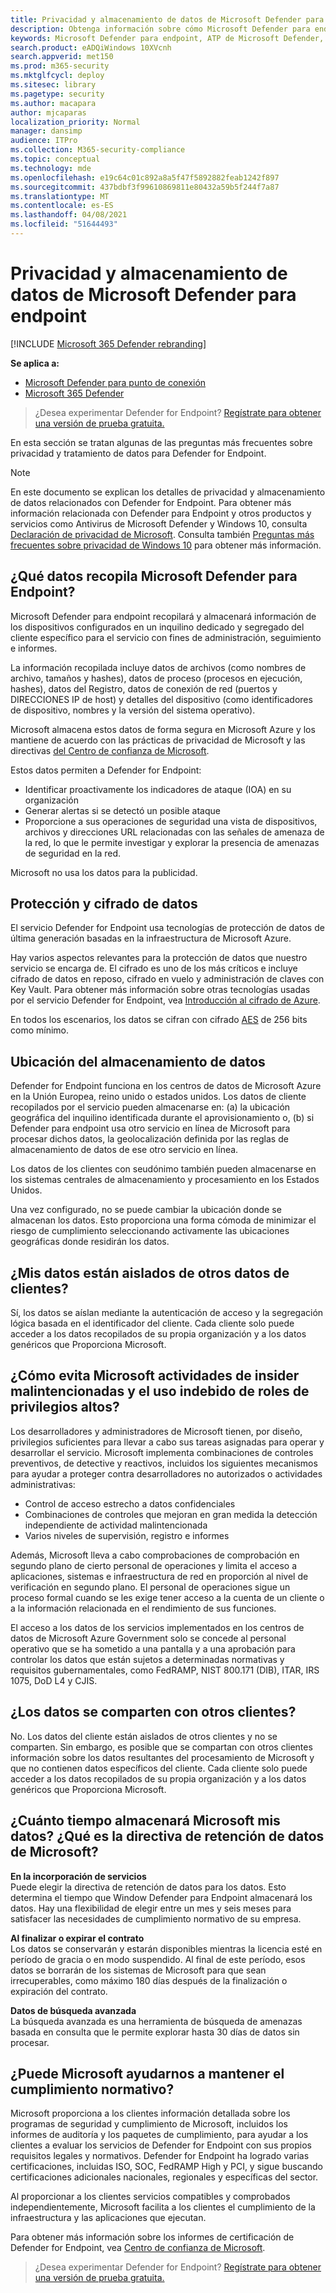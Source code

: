 ```yaml
---
title: Privacidad y almacenamiento de datos de Microsoft Defender para endpoint
description: Obtenga información sobre cómo Microsoft Defender para endpoint controla la privacidad y los datos que recopila.
keywords: Microsoft Defender para endpoint, ATP de Microsoft Defender, almacenamiento y privacidad de datos, almacenamiento, privacidad, licencias, geolocalización, retención de datos, datos
search.product: eADQiWindows 10XVcnh
search.appverid: met150
ms.prod: m365-security
ms.mktglfcycl: deploy
ms.sitesec: library
ms.pagetype: security
ms.author: macapara
author: mjcaparas
localization_priority: Normal
manager: dansimp
audience: ITPro
ms.collection: M365-security-compliance
ms.topic: conceptual
ms.technology: mde
ms.openlocfilehash: e19c64c01c892a8a5f47f5892882feab1242f897
ms.sourcegitcommit: 437bdbf3f99610869811e80432a59b5f244f7a87
ms.translationtype: MT
ms.contentlocale: es-ES
ms.lasthandoff: 04/08/2021
ms.locfileid: "51644493"
---
```

# <a name="microsoft-defender-for-endpoint-data-storage-and-privacy"></a>Privacidad y almacenamiento de datos de Microsoft Defender para endpoint

[!INCLUDE [Microsoft 365 Defender rebranding](../../includes/microsoft-defender.md)]

**Se aplica a:**
- [Microsoft Defender para punto de conexión](https://go.microsoft.com/fwlink/p/?linkid=2154037)
- [Microsoft 365 Defender](https://go.microsoft.com/fwlink/?linkid=2118804)

>¿Desea experimentar Defender for Endpoint? [Regístrate para obtener una versión de prueba gratuita.](https://www.microsoft.com/microsoft-365/windows/microsoft-defender-atp?ocid=docs-wdatp-assignaccess-abovefoldlink)

En esta sección se tratan algunas de las preguntas más frecuentes sobre privacidad y tratamiento de datos para Defender for Endpoint.
> [!NOTE]
> En este documento se explican los detalles de privacidad y almacenamiento de datos relacionados con Defender for Endpoint. Para obtener más información relacionada con Defender para Endpoint y otros productos y servicios como Antivirus de Microsoft Defender y Windows 10, consulta [Declaración de privacidad de Microsoft](https://go.microsoft.com/fwlink/?linkid=827576). Consulta también [Preguntas más frecuentes sobre privacidad de Windows 10](https://go.microsoft.com/fwlink/?linkid=827577) para obtener más información.


## <a name="what-data-does-microsoft-defender-for-endpoint-collect"></a>¿Qué datos recopila Microsoft Defender para Endpoint?

Microsoft Defender para endpoint recopilará y almacenará información de los dispositivos configurados en un inquilino dedicado y segregado del cliente específico para el servicio con fines de administración, seguimiento e informes. 

La información recopilada incluye datos de archivos (como nombres de archivo, tamaños y hashes), datos de proceso (procesos en ejecución, hashes), datos del Registro, datos de conexión de red (puertos y DIRECCIONES IP de host) y detalles del dispositivo (como identificadores de dispositivo, nombres y la versión del sistema operativo).

Microsoft almacena estos datos de forma segura en Microsoft Azure y los mantiene de acuerdo con las prácticas de privacidad de Microsoft y las directivas [del Centro de confianza de Microsoft](https://go.microsoft.com/fwlink/?linkid=827578).

Estos datos permiten a Defender for Endpoint:
- Identificar proactivamente los indicadores de ataque (IOA) en su organización
- Generar alertas si se detectó un posible ataque
- Proporcione a sus operaciones de seguridad una vista de dispositivos, archivos y direcciones URL relacionadas con las señales de amenaza de la red, lo que le permite investigar y explorar la presencia de amenazas de seguridad en la red.

Microsoft no usa los datos para la publicidad.

## <a name="data-protection-and-encryption"></a>Protección y cifrado de datos
El servicio Defender for Endpoint usa tecnologías de protección de datos de última generación basadas en la infraestructura de Microsoft Azure. 

Hay varios aspectos relevantes para la protección de datos que nuestro servicio se encarga de. El cifrado es uno de los más críticos e incluye cifrado de datos en reposo, cifrado en vuelo y administración de claves con Key Vault. Para obtener más información sobre otras tecnologías usadas por el servicio Defender for Endpoint, vea [Introducción al cifrado de Azure](https://docs.microsoft.com/azure/security/security-azure-encryption-overview). 

En todos los escenarios, los datos se cifran con cifrado [AES](https://en.wikipedia.org/wiki/Advanced_Encryption_Standard) de 256 bits como mínimo.


## <a name="data-storage-location"></a>Ubicación del almacenamiento de datos

Defender for Endpoint funciona en los centros de datos de Microsoft Azure en la Unión Europea, reino unido o estados unidos. Los datos de cliente recopilados por el servicio pueden almacenarse en: (a) la ubicación geográfica del inquilino identificada durante el aprovisionamiento o, (b) si Defender para endpoint usa otro servicio en línea de Microsoft para procesar dichos datos, la geolocalización definida por las reglas de almacenamiento de datos de ese otro servicio en línea.

Los datos de los clientes con seudónimo también pueden almacenarse en los sistemas centrales de almacenamiento y procesamiento en los Estados Unidos.

Una vez configurado, no se puede cambiar la ubicación donde se almacenan los datos. Esto proporciona una forma cómoda de minimizar el riesgo de cumplimiento seleccionando activamente las ubicaciones geográficas donde residirán los datos. 

## <a name="is-my-data-isolated-from-other-customer-data"></a>¿Mis datos están aislados de otros datos de clientes?
Sí, los datos se aíslan mediante la autenticación de acceso y la segregación lógica basada en el identificador del cliente. Cada cliente solo puede acceder a los datos recopilados de su propia organización y a los datos genéricos que Proporciona Microsoft.

## <a name="how-does-microsoft-prevent-malicious-insider-activities-and-abuse-of-high-privilege-roles"></a>¿Cómo evita Microsoft actividades de insider malintencionadas y el uso indebido de roles de privilegios altos?

Los desarrolladores y administradores de Microsoft tienen, por diseño, privilegios suficientes para llevar a cabo sus tareas asignadas para operar y desarrollar el servicio. Microsoft implementa combinaciones de controles preventivos, de detective y reactivos, incluidos los siguientes mecanismos para ayudar a proteger contra desarrolladores no autorizados o actividades administrativas:

- Control de acceso estrecho a datos confidenciales
- Combinaciones de controles que mejoran en gran medida la detección independiente de actividad malintencionada
- Varios niveles de supervisión, registro e informes

Además, Microsoft lleva a cabo comprobaciones de comprobación en segundo plano de cierto personal de operaciones y limita el acceso a aplicaciones, sistemas e infraestructura de red en proporción al nivel de verificación en segundo plano. El personal de operaciones sigue un proceso formal cuando se les exige tener acceso a la cuenta de un cliente o a la información relacionada en el rendimiento de sus funciones.

El acceso a los datos de los servicios implementados en los centros de datos de Microsoft Azure Government solo se concede al personal operativo que se ha sometido a una pantalla y a una aprobación para controlar los datos que están sujetos a determinadas normativas y requisitos gubernamentales, como FedRAMP, NIST 800.171 (DIB), ITAR, IRS 1075, DoD L4 y CJIS.


## <a name="is-data-shared-with-other-customers"></a>¿Los datos se comparten con otros clientes?
No. Los datos del cliente están aislados de otros clientes y no se comparten. Sin embargo, es posible que se compartan con otros clientes información sobre los datos resultantes del procesamiento de Microsoft y que no contienen datos específicos del cliente. Cada cliente solo puede acceder a los datos recopilados de su propia organización y a los datos genéricos que Proporciona Microsoft.

## <a name="how-long-will-microsoft-store-my-data-what-is-microsofts-data-retention-policy"></a>¿Cuánto tiempo almacenará Microsoft mis datos? ¿Qué es la directiva de retención de datos de Microsoft?
**En la incorporación de servicios**<br>
Puede elegir la directiva de retención de datos para los datos. Esto determina el tiempo que Window Defender para Endpoint almacenará los datos. Hay una flexibilidad de elegir entre un mes y seis meses para satisfacer las necesidades de cumplimiento normativo de su empresa.

**Al finalizar o expirar el contrato**<br>
Los datos se conservarán y estarán disponibles mientras la licencia esté en período de gracia o en modo suspendido. Al final de este período, esos datos se borrarán de los sistemas de Microsoft para que sean irrecuperables, como máximo 180 días después de la finalización o expiración del contrato.

**Datos de búsqueda avanzada**<br>
La búsqueda avanzada es una herramienta de búsqueda de amenazas basada en consulta que le permite explorar hasta 30 días de datos sin procesar.


## <a name="can-microsoft-help-us-maintain-regulatory-compliance"></a>¿Puede Microsoft ayudarnos a mantener el cumplimiento normativo?

Microsoft proporciona a los clientes información detallada sobre los programas de seguridad y cumplimiento de Microsoft, incluidos los informes de auditoría y los paquetes de cumplimiento, para ayudar a los clientes a evaluar los servicios de Defender for Endpoint con sus propios requisitos legales y normativos. Defender for Endpoint ha logrado varias certificaciones, incluidas ISO, SOC, FedRAMP High y PCI, y sigue buscando certificaciones adicionales nacionales, regionales y específicas del sector.

Al proporcionar a los clientes servicios compatibles y comprobados independientemente, Microsoft facilita a los clientes el cumplimiento de la infraestructura y las aplicaciones que ejecutan.

Para obtener más información sobre los informes de certificación de Defender for Endpoint, vea [Centro de confianza de Microsoft](https://servicetrust.microsoft.com/). 

>¿Desea experimentar Defender for Endpoint? [Regístrate para obtener una versión de prueba gratuita.](https://www.microsoft.com/microsoft-365/windows/microsoft-defender-atp?ocid=docs-wdatp-datastorage-belowfoldlink) 
